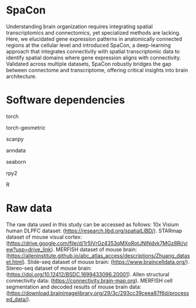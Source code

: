 # SpaCon

Understanding brain organization requires integrating spatial transcriptomics and connectomics, yet specialized methods are lacking. Here, we elucidated gene expression patterns in anatomically connected regions at the cellular level and introduced SpaCon, a deep-learning approach that integrates connectivity with spatial transcriptomic data to identify spatial domains where gene expression aligns with connectivity. Validated across multiple datasets, SpaCon robustly bridges the gap between connectome and transcriptome, offering critical insights into brain architecture.



# Software dependencies

torch

torch-geometric

scanpy

anndata

seaborn

rpy2

R

# Raw data
The raw data used in this study can be accessed as follows: 10x Visium human DLPFC dataset: (https://research.libd.org/spatialLIBD/). STARmap dataset of mouse visual cortex: (https://drive.google.com/file/d/1r5IVrGz4353qMXoRotJNlNdvk7MGz8Ri/view?usp=drive_link). MERFISH dataset of mouse brain: (https://alleninstitute.github.io/abc_atlas_access/descriptions/Zhuang_dataset.html). Slide-seq dataset of mouse brain: (https://www.braincelldata.org/). Stereo-seq dataset of mouse brain: (https://doi.org/10.12412/BSDC.1699433096.20001). Allen structural connectivity data: (https://connectivity.brain-map.org). MERFISH cell segmentation and decoded results of mouse brain data: (https://download.brainimagelibrary.org/29/3c/293cc39ceea87f6d/processed_data/).
